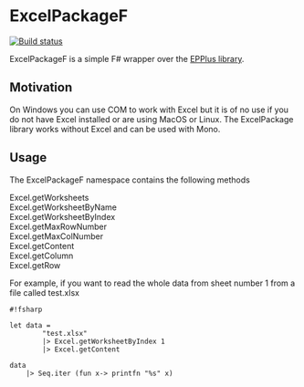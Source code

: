 # ExcelPackageF

[![Build status](https://ci.appveyor.com/api/projects/status/fvv818glcdra359k)](https://ci.appveyor.com/project/igorkulman/excelpackagef)

ExcelPackageF is a simple F# wrapper over the [EPPlus library](http://epplus.codeplex.com/).

## Motivation

On Windows you can use COM to work with Excel but it is of no use if you do not have Excel installed or are using MacOS or Linux. The ExcelPackage library works without Excel and can be used with Mono.

## Usage

The ExcelPackageF namespace contains the following methods

Excel.getWorksheets  
Excel.getWorksheetByName   
Excel.getWorksheetByIndex   
Excel.getMaxRowNumber   
Excel.getMaxColNumber  
Excel.getContent  
Excel.getColumn  
Excel.getRow  

For example, if you want to read the whole data from sheet number 1 from a file called test.xlsx  

```
#!fsharp

let data = 
        "test.xlsx"
        |> Excel.getWorksheetByIndex 1
        |> Excel.getContent 

data 
    |> Seq.iter (fun x-> printfn "%s" x)
```
